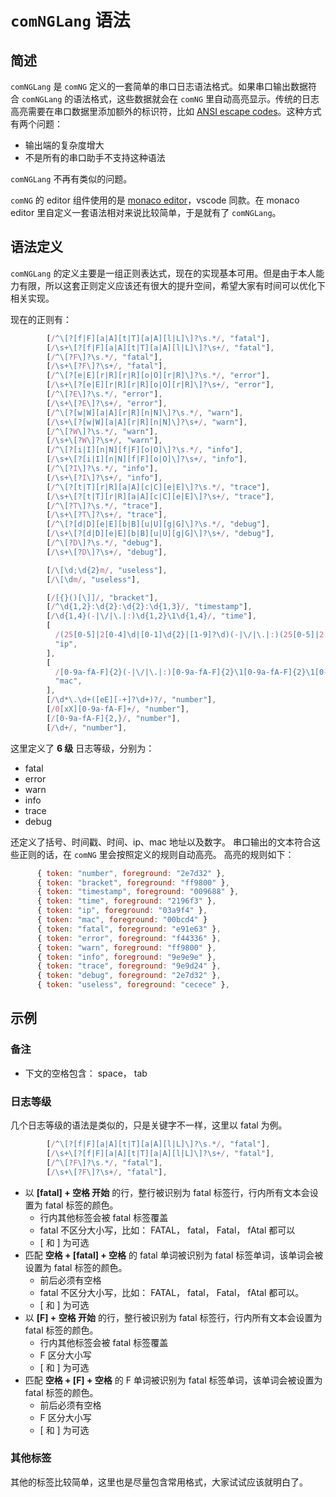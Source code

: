 # `comNGLang` 语法

## 简述

`comNGLang` 是 `comNG` 定义的一套简单的串口日志语法格式。如果串口输出数据符合 `comNGLang` 的语法格式，这些数据就会在 `comNG` 里自动高亮显示。传统的日志高亮需要在串口数据里添加额外的标识符，比如 [ANSI escape codes](https://www.lihaoyi.com/post/BuildyourownCommandLinewithANSIescapecodes.html)。这种方式有两个问题：

- 输出端的复杂度增大
- 不是所有的串口助手不支持这种语法

`comNGLang` 不再有类似的问题。

`comNG` 的 editor 组件使用的是 [monaco editor](https://microsoft.github.io/monaco-editor/index.html)，vscode 同款。在 monaco editor 里自定义一套语法相对来说比较简单，于是就有了 `comNGLang`。

## 语法定义

`comNGLang` 的定义主要是一组正则表达式，现在的实现基本可用。但是由于本人能力有限，所以这套正则定义应该还有很大的提升空间，希望大家有时间可以优化下相关实现。

现在的正则有：

```js
        [/^\[?[f|F][a|A][t|T][a|A][l|L]\]?\s.*/, "fatal"],
        [/\s+\[?[f|F][a|A][t|T][a|A][l|L]\]?\s+/, "fatal"],
        [/^\[?F\]?\s.*/, "fatal"],
        [/\s+\[?F\]?\s+/, "fatal"],
        [/^\[?[e|E][r|R][r|R][o|O][r|R]\]?\s.*/, "error"],
        [/\s+\[?[e|E][r|R][r|R][o|O][r|R]\]?\s+/, "error"],
        [/^\[?E\]?\s.*/, "error"],
        [/\s+\[?E\]?\s+/, "error"],
        [/^\[?[w|W][a|A][r|R][n|N]\]?\s.*/, "warn"],
        [/\s+\[?[w|W][a|A][r|R][n|N]\]?\s+/, "warn"],
        [/^\[?W\]?\s.*/, "warn"],
        [/\s+\[?W\]?\s+/, "warn"],
        [/^\[?[i|I][n|N][f|F][o|O]\]?\s.*/, "info"],
        [/\s+\[?[i|I][n|N][f|F][o|O]\]?\s+/, "info"],
        [/^\[?I\]?\s.*/, "info"],
        [/\s+\[?I\]?\s+/, "info"],
        [/^\[?[t|T][r|R][a|A][c|C][e|E]\]?\s.*/, "trace"],
        [/\s+\[?[t|T][r|R][a|A][c|C][e|E]\]?\s+/, "trace"],
        [/^\[?T\]?\s.*/, "trace"],
        [/\s+\[?T\]?\s+/, "trace"],
        [/^\[?[d|D][e|E][b|B][u|U][g|G]\]?\s.*/, "debug"],
        [/\s+\[?[d|D][e|E][b|B][u|U][g|G]\]?\s+/, "debug"],
        [/^\[?D\]?\s.*/, "debug"],
        [/\s+\[?D\]?\s+/, "debug"],

        [/\[\d;\d{2}m/, "useless"],
        [/\[\dm/, "useless"],

        [/[{}()[\]]/, "bracket"],
        [/^\d{1,2}:\d{2}:\d{2}:\d{1,3}/, "timestamp"],
        [/\d{1,4}(-|\/|\.|:)\d{1,2}\1\d{1,4}/, "time"],
        [
          /(25[0-5]|2[0-4]\d|[0-1]\d{2}|[1-9]?\d)(-|\/|\.|:)(25[0-5]|2[0-4]\d|[0-1]\d{2}|[1-9]?\d)\2(25[0-5]|2[0-4]\d|[0-1]\d{2}|[1-9]?\d)\2(25[0-5]|2[0-4]\d|[0-1]\d{2}|[1-9]?\d)/,
          "ip",
        ],
        [
          /[0-9a-fA-F]{2}(-|\/|\.|:)[0-9a-fA-F]{2}\1[0-9a-fA-F]{2}\1[0-9a-fA-F]{2}\1[0-9a-fA-F]{2}\1[0-9a-fA-F]{2}/,
          "mac",
        ],
        [/\d*\.\d+([eE][-+]?\d+)?/, "number"],
        [/0[xX][0-9a-fA-F]+/, "number"],
        [/[0-9a-fA-F]{2,}/, "number"],
        [/\d+/, "number"],
```

这里定义了 **6 级** 日志等级，分别为：

- fatal
- error
- warn
- info
- trace
- debug

还定义了括号、时间戳、时间、ip、mac 地址以及数字。
串口输出的文本符合这些正则的话，在 `comNG` 里会按照定义的规则自动高亮。 高亮的规则如下：

```js
      { token: "number", foreground: "2e7d32" },
      { token: "bracket", foreground: "ff9800" },
      { token: "timestamp", foreground: "009688" },
      { token: "time", foreground: "2196f3" },
      { token: "ip", foreground: "03a9f4" },
      { token: "mac", foreground: "00bcd4" }
      { token: "fatal", foreground: "e91e63" },
      { token: "error", foreground: "f44336" },
      { token: "warn", foreground: "ff9800" },
      { token: "info", foreground: "9e9e9e" },
      { token: "trace", foreground: "9e9d24" },
      { token: "debug", foreground: "2e7d32" },
      { token: "useless", foreground: "cecece" },
```

## 示例

### 备注

- 下文的空格包含： space， tab

### 日志等级

几个日志等级的语法是类似的，只是关键字不一样，这里以 fatal 为例。

```js
        [/^\[?[f|F][a|A][t|T][a|A][l|L]\]?\s.*/, "fatal"],
        [/\s+\[?[f|F][a|A][t|T][a|A][l|L]\]?\s+/, "fatal"],
        [/^\[?F\]?\s.*/, "fatal"],
        [/\s+\[?F\]?\s+/, "fatal"],
```

- 以 **[fatal] + 空格 开始** 的行，整行被识别为 fatal 标签行，行内所有文本会设置为 fatal 标签的颜色。
  - 行内其他标签会被 fatal 标签覆盖
  - fatal 不区分大小写，比如： FATAL， fatal， Fatal， fAtal 都可以
  - [ 和 ] 为可选
- 匹配 **空格 + [fatal] + 空格** 的 fatal 单词被识别为 fatal 标签单词，该单词会被设置为 fatal 标签的颜色。
  - 前后必须有空格
  - fatal 不区分大小写，比如： FATAL， fatal， Fatal， fAtal 都可以。
  - [ 和 ] 为可选
- 以 **[F] + 空格 开始** 的行，整行被识别为 fatal 标签行，行内所有文本会设置为 fatal 标签的颜色。
  - 行内其他标签会被 fatal 标签覆盖
  - F 区分大小写
  - [ 和 ] 为可选
- 匹配 **空格 + [F] + 空格** 的 F 单词被识别为 fatal 标签单词，该单词会被设置为 fatal 标签的颜色。
  - 前后必须有空格
  - F 区分大小写
  - [ 和 ] 为可选

### 其他标签

其他的标签比较简单，这里也是尽量包含常用格式，大家试试应该就明白了。
